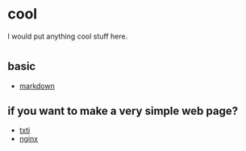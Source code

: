 # cool
I would put anything cool stuff here.  

#
## basic
- [markdown](https://en.wikipedia.org/wiki/Markdown)


## if you want to make a very simple web page?

- [txti](http://txti.es/)
- [nginx](https://nginx.org/en/docs/)
